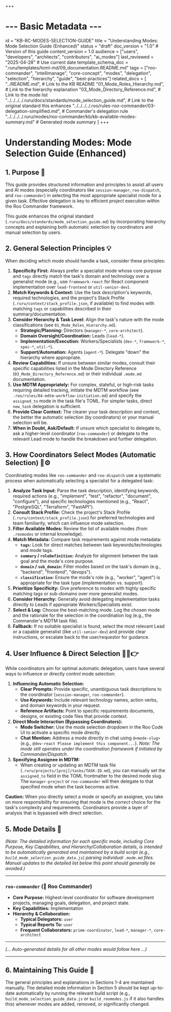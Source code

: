 +++
# --- Basic Metadata ---
id = "KB-RC-MODES-SELECTION-GUIDE"
title = "Understanding Modes: Mode Selection Guide (Enhanced)"
status = "draft"
doc_version = "1.0" # Version of this guide
content_version = 1.0
audience = ["users", "developers", "architects", "contributors", "ai_modes"]
last_reviewed = "2025-04-28" # Use current date
template_schema_doc = ".ruru/templates/toml-md/09_documentation.README.md"
tags = ["roo-commander", "intellimanage", "core-concept", "modes", "delegation", "selection", "hierarchy", "guide", "best-practices"]
related_docs = [
    "../README.md", # Link to the KB README
    "01_Mode_Roles_Hierarchy.md", # Link to the hierarchy explanation
    "03_Mode_Directory_Reference.md", # Link to the mode list
    "../../../../.ruru/docs/standards/mode_selection_guide.md", # Link to the original standard this enhances
    "../../../../.roo/rules-roo-commander/03-delegation-simplified.md", # Commander's delegation rule
    "../../../../.ruru/modes/roo-commander/kb/kb-available-modes-summary.md" # Generated mode summary
    ]
+++

# Understanding Modes: Mode Selection Guide (Enhanced)

## 1. Purpose 🎯

This guide provides structured information and principles to assist all users and AI modes (especially coordinators like `session-manager`, `roo-dispatch`, and `roo-commander`) in selecting the most appropriate specialist mode for a given task. Effective delegation is key to efficient project execution within the Roo Commander framework.

This guide enhances the original standard (`.ruru/docs/standards/mode_selection_guide.md`) by incorporating hierarchy concepts and explaining both automatic selection by coordinators and manual selection by users.

## 2. General Selection Principles 💡

When deciding which mode should handle a task, consider these principles:

1.  **Specificity First:** Always prefer a specialist mode whose core purpose and `tags` directly match the task's domain and technology over a generalist mode (e.g., use `framework-react` for React component implementation over `lead-frontend` or `util-senior-dev`).
2.  **Match Keywords & Context:** Use the task description's keywords, required technologies, and the project's Stack Profile (`.ruru/context/stack_profile.json`, if available) to find modes with matching `tags` or capabilities described in their summary/documentation.
3.  **Consider Hierarchy & Task Level:** Align the task's nature with the mode classifications (see `01_Mode_Roles_Hierarchy.md`).
    *   **Strategic/Planning:** Directors (`manager-*`, `core-architect`).
    *   **Domain Oversight/Coordination:** Leads (`lead-*`).
    *   **Implementation/Execution:** Workers/Specialists (`dev-*`, `framework-*`, `spec-*`, `util-*`).
    *   **Support/Automation:** Agents (`agent-*`).
    Delegate "down" the hierarchy where appropriate.
4.  **Review Capabilities:** If unsure between similar modes, consult their specific capabilities listed in the Mode Directory Reference (`03_Mode_Directory_Reference.md`) or their individual `.mode.md` documentation.
5.  **Use MDTM Appropriately:** For complex, stateful, or high-risk tasks requiring detailed tracking, initiate the MDTM workflow (see `.roo/rules/04-mdtm-workflow-initiation.md`) and specify the `assigned_to` mode in the task file's TOML. For simpler tasks, direct `new_task` delegation is sufficient.
6.  **Provide Clear Context:** The clearer your task description and context, the better the automatic selection (by coordinators) or your manual selection will be.
7.  **When in Doubt, Ask/Default:** If unsure which specialist to delegate to, ask a higher-level coordinator (`roo-commander`) or delegate to the relevant Lead mode to handle the breakdown and further delegation.

## 3. How Coordinators Select Modes (Automatic Selection) 🤖⚙️

Coordinating modes like `roo-commander` and `roo-dispatch` use a systematic process when automatically selecting a specialist for a delegated task:

1.  **Analyze Task Input:** Parse the task description, identifying keywords, required actions (e.g., "implement", "test", "refactor", "document", "configure"), and specific technologies mentioned (e.g., "React", "PostgreSQL", "Terraform", "FastAPI").
2.  **Consult Stack Profile:** Check the project's Stack Profile (`.ruru/context/stack_profile.json`) for preferred technologies and team familiarity, which can influence mode selection.
3.  **Filter Available Modes:** Review the list of available modes (from `.roomodes` or internal knowledge).
4.  **Match Metadata:** Compare task requirements against mode metadata:
    *   **`tags`:** Look for direct matches between task keywords/technologies and mode tags.
    *   **`summary` / `roleDefinition`:** Analyze for alignment between the task goal and the mode's core purpose.
    *   **`domain` / `sub_domain`:** Filter modes based on the task's domain (e.g., "backend", "frontend", "devops").
    *   **`classification`:** Ensure the mode's role (e.g., "worker", "agent") is appropriate for the task type (implementation vs. support).
5.  **Prioritize Specificity:** Give preference to modes with highly specific matching tags or sub-domains over more generalist modes.
6.  **Consider Hierarchy:** Generally avoid delegating implementation tasks directly to Leads if appropriate Workers/Specialists exist.
7.  **Select & Log:** Choose the best-matching mode. Log the chosen mode and the rationale for the selection in the coordination log (e.g., the Commander's MDTM task file).
8.  **Fallback:** If no suitable specialist is found, select the most relevant Lead or a capable generalist (like `util-senior-dev`) and provide clear instructions, or escalate back to the user/requestor for guidance.

## 4. User Influence & Direct Selection 🧑‍💻👉

While coordinators aim for optimal automatic delegation, users have several ways to influence or directly control mode selection:

1.  **Influencing Automatic Selection:**
    *   **Clear Prompts:** Provide specific, unambiguous task descriptions to the coordinator (`session-manager`, `roo-commander`).
    *   **Use Keywords:** Include relevant technology names, action verbs, and domain keywords in your request.
    *   **Reference Artifacts:** Point to specific requirements documents, designs, or existing code files that provide context.
2.  **Direct Mode Interaction (Bypassing Coordinators):**
    *   **Mode Switcher:** Use the mode selection dropdown in the Roo Code UI to activate a specific mode directly.
    *   **Chat Mention:** Address a mode directly in chat using `@<mode-slug>` (e.g., `@dev-react Please implement this component...`). *Note: The mode still operates under the coordination framework if initiated by Commander/Dispatch.*
3.  **Specifying Assignee in MDTM:**
    *   When creating or updating an MDTM task file (`.ruru/projects/[proj]/tasks/TASK-ID.md`), you can manually set the `assigned_to` field in the TOML frontmatter to the desired mode slug. The `manager-project` or `roo-commander` will then delegate to that specified mode when the task becomes active.

**Caution:** When you directly select a mode or specify an assignee, you take on more responsibility for ensuring that mode is the *correct* choice for the task's complexity and requirements. Coordinators provide a layer of analysis that is bypassed with direct selection.

## 5. Mode Details 📖

*(Note: The detailed information for each specific mode, including Core Purpose, Key Capabilities, and Hierarchy/Collaboration details, is intended to be automatically generated and maintained by a build script (e.g., `build_mode_selection_guide_data.js`) parsing individual `.mode.md` files. Manual updates to the detailed list below this point should generally be avoided.)*

---

### `roo-commander` (👑 Roo Commander)

*   **Core Purpose:** Highest-level coordinator for software development projects, managing goals, delegation, and project state.
*   **Key Capabilities:** Implementation
*   **Hierarchy & Collaboration:**
    *   **Typical Delegators:** `user`
    *   **Typical Reports To:** `user`
    *   **Frequent Collaborators:** `prime-coordinator`, `lead-*`, `manager-*`, `core-architect`

---

*(... Auto-generated details for all other modes would follow here ...)*

---

## 6. Maintaining This Guide 🔄

The general principles and explanations in Sections 1-4 are maintained manually. The detailed mode information in Section 5 should be kept up-to-date automatically by running the relevant build script (e.g., `build_mode_selection_guide_data.js` or `build_roomodes.js` if it also handles this) whenever modes are added, removed, or significantly changed.
